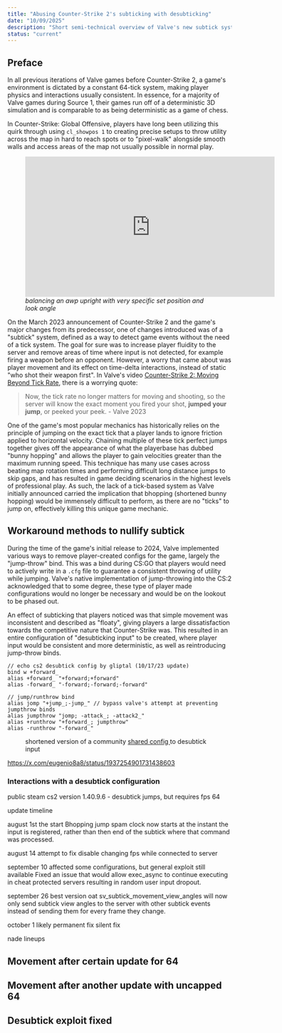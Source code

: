 ```yaml
---
title: "Abusing Counter-Strike 2's subticking with desubticking"
date: "10/09/2025"
description: "Short semi-technical overview of Valve's new subtick system and the rollercoaster effect on perceived player movement and developer efforts to fix them."
status: "current"
---
```


## Preface

In all previous iterations of Valve games before Counter-Strike 2, a game's environment is dictated by a constant 64-tick system, making player physics and interactions usually consistent. In essence, for a majority of Valve games during Source 1, their games run off of a deterministic 3D simulation and is comparable to as being deterministic as a game of chess.

In Counter-Strike: Global Offensive, players have long been utilizing this quirk through using `cl_showpos 1` to creating precise setups to throw utility across the map in hard to reach spots or to "pixel-walk" alongside smooth walls and access areas of the map not usually possible in normal play.

<figure>

<iframe width="560" height="315" src="https://www.youtube.com/embed/TU6vHNIkBOo?si=v3dUwgL5a3VlN6GF" title="YouTube video player" frameborder="0" allow="accelerometer; autoplay; clipboard-write; encrypted-media; gyroscope; picture-in-picture; web-share" referrerpolicy="strict-origin-when-cross-origin" allowfullscreen></iframe>
<figcaption><i>balancing an awp upright with very specific set position and look angle</i></figcaption>

</figure>

On the March 2023 announcement of Counter-Strike 2 and the game's major changes from its predecessor, one of changes introduced was of a "subtick" system, defined as a way to detect game events without the need of a tick system. The goal for sure was to increase player fluidity to the server and remove areas of time where input is not detected, for example firing a weapon before an opponent. However, a worry that came about was player movement and its effect on time-delta interactions, instead of static "who shot their weapon first". In Valve's video [Counter-Strike 2: Moving Beyond Tick Rate](https://www.youtube.com/watch?v=GqhhFl5zgA0), there is a worrying quote:

> Now, the tick rate no longer matters for moving and shooting, so the server will know the exact moment you fired your shot, <b>jumped your jump</b>, or peeked your peek. - Valve 2023

One of the game's most popular mechanics has historically relies on the principle of jumping on the exact tick that a player lands to ignore friction applied to horizontal velocity. Chaining multiple of these tick perfect jumps together gives off the appearance of what the playerbase has dubbed "bunny hopping" and allows the player to gain velocities greater than the maximum running speed. This technique has many use cases across beating map rotation times and performing difficult long distance jumps to skip gaps, and has resulted in game deciding scenarios in the highest levels of professional play. As such, the lack of a tick-based system as Valve initially announced carried the implication that bhopping (shortened bunny hopping) would be immensely difficult to perform, as there are no "ticks" to jump on, effectively killing this unique game mechanic.

## Workaround methods to nullify subtick

During the time of the game's initial release to 2024, Valve implemented various ways to remove player-created configs for the game, largely the "jump-throw" bind. This was a bind during CS:GO that players would need to actively write in a `.cfg` file to guarantee a consistent throwing of utility while jumping. Valve's native implementation of jump-throwing into the CS:2 acknowledged that to some degree, these type of player made configurations would no longer be necessary and would be on the lookout to be phased out.

An effect of subticking that players noticed was that simple movement was inconsistent and described as "floaty", giving players a large dissatisfaction towards the competitive nature that Counter-Strike was. This resulted in an entire configuration of "desubticking input" to be created, where player input would be consistent and more deterministic, as well as reintroducing jump-throw binds.

```
// echo cs2 desubtick config by gliptal (10/17/23 update)
bind w +forward_
alias +forward_ "+forward;+forward"
alias -forward_ "-forward;-forward;-forward"

// jump/runthrow bind
alias jomp "+jump_;-jump_" // bypass valve's attempt at preventing jumpthrow binds
alias jumpthrow "jomp; -attack_; -attack2_"
alias +runthrow "+forward_; jumpthrow"
alias -runthrow "-forward_"

```

<figure>
<figcaption>
shortened version of a community <a href="https://www.reddit.com/r/GlobalOffensive/comments/17ah0sl/full_desubtick_config_new_runthrow_bind/?utm_source=share&utm_medium=web3x&utm_name=web3xcss&utm_term=1&utm_content=share_button" target="_blank" rel="noopener noreferrer"> shared config </a> to desubtick input 
</figcaption>
</figure>

https://x.com/eugenio8a8/status/1937254901731438603

### Interactions with a desubtick configuration

public steam cs2 version 1.40.9.6 - desubtick jumps, but requires fps 64

update timeline

august 1st the start
Bhopping jump spam clock now starts at the instant the input is registered, rather than then end of the subtick where that command was processed.

august 14 attempt to fix
disable changing fps while connected to server

september 10 affected some configurations, but general exploit still available
Fixed an issue that would allow exec_async to continue executing in cheat protected servers resulting in random user input dropout.

september 26 best version oat
sv_subtick_movement_view_angles will now only send subtick view angles to the server with other subtick events instead of sending them for every frame they change.

october 1 likely permanent fix
silent fix

nade lineups

## Movement after certain update for 64

## Movement after another update with uncapped 64

## Desubtick exploit fixed
